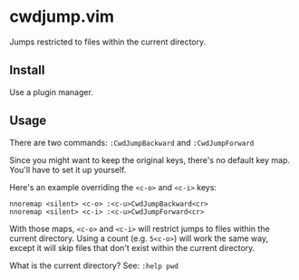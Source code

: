 # cwdjump.vim

Jumps restricted to files within the current directory.


## Install

Use a plugin manager.


## Usage

There are two commands: `:CwdJumpBackward` and `:CwdJumpForward`

Since you might want to keep the original keys, there's no default key map.
You'll have to set it up yourself.

Here's an example overriding the `<c-o>` and `<c-i>` keys:

```vim
nnoremap <silent> <c-o> :<c-u>CwdJumpBackward<cr>
nnoremap <silent> <c-i> :<c-u>CwdJumpForward<cr>
```

With those maps, `<c-o>` and `<c-i>` will restrict jumps to files within the
current directory.  Using a count (e.g. `5<c-o>`) will work the same way,
except it will skip files that don't exist within the current directory.

What is the current directory?  See: `:help pwd`
